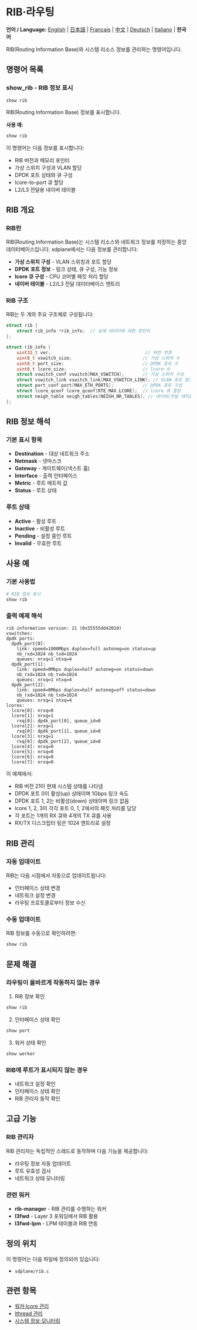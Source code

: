 # RIB·라우팅

**언어 / Language:** [English](../en/routing.md) | [日本語](../ja/routing.md) | [Français](../fr/routing.md) | [中文](../zh/routing.md) | [Deutsch](../de/routing.md) | [Italiano](../it/routing.md) | **한국어**

RIB(Routing Information Base)와 시스템 리소스 정보를 관리하는 명령어입니다.

## 명령어 목록

### show_rib - RIB 정보 표시
```
show rib
```

RIB(Routing Information Base) 정보를 표시합니다.

**사용 예:**
```bash
show rib
```

이 명령어는 다음 정보를 표시합니다:
- RIB 버전과 메모리 포인터
- 가상 스위치 구성과 VLAN 할당
- DPDK 포트 상태와 큐 구성
- lcore-to-port 큐 할당
- L2/L3 전달용 네이버 테이블

## RIB 개요

### RIB란
RIB(Routing Information Base)는 시스템 리소스와 네트워크 정보를 저장하는 중앙 데이터베이스입니다. sdplane에서는 다음 정보를 관리합니다:

- **가상 스위치 구성** - VLAN 스위칭과 포트 할당
- **DPDK 포트 정보** - 링크 상태, 큐 구성, 기능 정보
- **lcore 큐 구성** - CPU 코어별 패킷 처리 할당
- **네이버 테이블** - L2/L3 전달 데이터베이스 엔트리

### RIB 구조
RIB는 두 개의 주요 구조체로 구성됩니다:

```c
struct rib {
    struct rib_info *rib_info;  // 실제 데이터에 대한 포인터
};

struct rib_info {
    uint32_t ver;                                    // 버전 번호
    uint8_t vswitch_size;                           // 가상 스위치 수
    uint8_t port_size;                              // DPDK 포트 수
    uint8_t lcore_size;                             // lcore 수
    struct vswitch_conf vswitch[MAX_VSWITCH];       // 가상 스위치 구성
    struct vswitch_link vswitch_link[MAX_VSWITCH_LINK]; // VLAN 포트 링크
    struct port_conf port[MAX_ETH_PORTS];           // DPDK 포트 구성
    struct lcore_qconf lcore_qconf[RTE_MAX_LCORE];  // lcore 큐 할당
    struct neigh_table neigh_tables[NEIGH_NR_TABLES]; // 네이버/전달 테이블
};
```

## RIB 정보 해석

### 기본 표시 항목
- **Destination** - 대상 네트워크 주소
- **Netmask** - 넷마스크
- **Gateway** - 게이트웨이(넥스트 홉)
- **Interface** - 출력 인터페이스
- **Metric** - 루트 메트릭 값
- **Status** - 루트 상태

### 루트 상태
- **Active** - 활성 루트
- **Inactive** - 비활성 루트
- **Pending** - 설정 중인 루트
- **Invalid** - 무효한 루트

## 사용 예

### 기본 사용법
```bash
# RIB 정보 표시
show rib
```

### 출력 예제 해석
```
rib information version: 21 (0x55555dd42010)
vswitches: 
dpdk ports: 
  dpdk_port[0]: 
    link: speed=1000Mbps duplex=full autoneg=on status=up
    nb_rxd=1024 nb_txd=1024
    queues: nrxq=1 ntxq=4
  dpdk_port[1]: 
    link: speed=0Mbps duplex=half autoneg=on status=down
    nb_rxd=1024 nb_txd=1024
    queues: nrxq=1 ntxq=4
  dpdk_port[2]: 
    link: speed=0Mbps duplex=half autoneg=off status=down
    nb_rxd=1024 nb_txd=1024
    queues: nrxq=1 ntxq=4
lcores: 
  lcore[0]: nrxq=0
  lcore[1]: nrxq=1
    rxq[0]: dpdk_port[0], queue_id=0
  lcore[2]: nrxq=1
    rxq[0]: dpdk_port[1], queue_id=0
  lcore[3]: nrxq=1
    rxq[0]: dpdk_port[2], queue_id=0
  lcore[4]: nrxq=0
  lcore[5]: nrxq=0
  lcore[6]: nrxq=0
  lcore[7]: nrxq=0
```

이 예제에서:
- RIB 버전 21이 현재 시스템 상태를 나타냄
- DPDK 포트 0이 활성(up) 상태이며 1Gbps 링크 속도
- DPDK 포트 1, 2는 비활성(down) 상태이며 링크 없음
- lcore 1, 2, 3이 각각 포트 0, 1, 2에서의 패킷 처리를 담당
- 각 포트는 1개의 RX 큐와 4개의 TX 큐를 사용
- RX/TX 디스크립터 링은 1024 엔트리로 설정

## RIB 관리

### 자동 업데이트
RIB는 다음 시점에서 자동으로 업데이트됩니다:
- 인터페이스 상태 변경
- 네트워크 설정 변경
- 라우팅 프로토콜로부터 정보 수신

### 수동 업데이트
RIB 정보를 수동으로 확인하려면:
```bash
show rib
```

## 문제 해결

### 라우팅이 올바르게 작동하지 않는 경우
1. RIB 정보 확인
```bash
show rib
```

2. 인터페이스 상태 확인
```bash
show port
```

3. 워커 상태 확인
```bash
show worker
```

### RIB에 루트가 표시되지 않는 경우
- 네트워크 설정 확인
- 인터페이스 상태 확인
- RIB 관리자 동작 확인

## 고급 기능

### RIB 관리자
RIB 관리자는 독립적인 스레드로 동작하며 다음 기능을 제공합니다:
- 라우팅 정보 자동 업데이트
- 루트 유효성 검사
- 네트워크 상태 모니터링

### 관련 워커
- **rib-manager** - RIB 관리를 수행하는 워커
- **l3fwd** - Layer 3 포워딩에서 RIB 활용
- **l3fwd-lpm** - LPM 테이블과 RIB 연동

## 정의 위치

이 명령어는 다음 파일에 정의되어 있습니다:
- `sdplane/rib.c`

## 관련 항목

- [워커·lcore 관리](worker-lcore-thread-management.md)
- [lthread 관리](lthread-management.md)
- [시스템 정보·모니터링](system-monitoring.md)